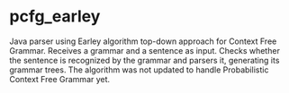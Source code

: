 pcfg_earley
===========

Java parser using Earley algorithm top-down approach for Context Free Grammar. Receives a grammar and a sentence as input. Checks whether the sentence is recognized by the grammar and parsers it, generating its grammar trees.
The algorithm was not updated to handle Probabilistic Context Free Grammar yet.
